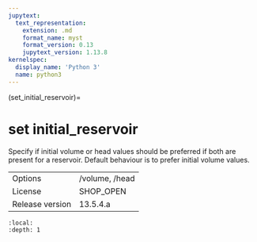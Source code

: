 ```yaml
---
jupytext:
  text_representation:
    extension: .md
    format_name: myst
    format_version: 0.13
    jupytext_version: 1.13.8
kernelspec:
  display_name: 'Python 3'
  name: python3
---
```


(set_initial_reservoir)=
# set initial_reservoir
Specify if initial volume or head values should be preferred if both are present for a reservoir. Default behaviour is to prefer initial volume values.

|   |   |
|---|---|
|Options|/volume, /head|
|License|SHOP_OPEN|
|Release version|13.5.4.a|

```{contents}
:local:
:depth: 1
```






